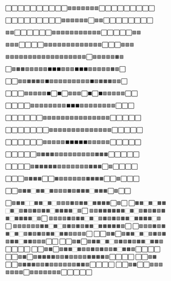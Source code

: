 ⬜⬜⬜⬜⬜⬜⬜⬜⬜⬜🟩🟩🟩🟩🟩🟩🟩⬜⬜⬜⬜⬜⬜⬜⬜⬜

⬜⬜⬜⬜⬜⬜⬜⬜⬜🟩🟩🟩🟩🟩🟩⬜🟩🟩⬜⬜⬜⬜⬜⬜⬜⬜

🟩🟩⬜⬜⬜⬜⬜⬜🟩🟩🟩🟩🟩🟩🟩🟩🟩🟩🟩⬜⬜⬜⬜⬜🟩🟩

🟩🟩🟩⬜⬜⬜⬜🟩🟩🟩🟩🟩🟩🟩🟩🟩🟩🟩🟩🟩⬜⬜⬜🟩🟩🟩

🟩🟩🟩🟩🟩🟩🟩🟩🟩🟩🟩🟩🟩🟩🟩🟩🟩🟩⬜🟩🟩🟩🟩🟩🟫🟩

⬜🟩🟫🟫🟩🟩🟩🟩🟩⬛⬛⬛🟩🟩🟩⬛⬛⬛🟩🟩🟩🟩🟩🟫🟩⬜

⬜⬜🟩🟩🟫🟫🟫🟩⬛🟩🟩🟩🟩🟩🟩🟩🟩🟩⬛🟩🟫🟫🟫🟩🟩⬜

⬜⬜⬜🟩🟩🟩🟩🟩⬛⬜⬛⬜🟩🟩🟩⬜⬛⬜⬛🟩🟩🟩🟩🟩⬜⬜

⬜⬜⬜⬜🟩🟩🟩🟩🟩🟩🟩🟩⬛⬛⬛🟩🟩🟩🟩🟩🟩🟩🟩⬜⬜⬜

⬜⬜⬜⬜⬜⬜🟩🟩🟩🟩🟩🟩🟩🟩🟩🟩🟩🟩🟩🟩🟩⬜⬜⬜⬜⬜

⬜⬜⬜⬜⬜⬜⬜🟩🟩🟩🟩🟩🟩🟩🟩🟩🟩🟩🟩🟩🟩⬜⬜⬜⬜⬜

⬜⬜⬜⬜⬜⬜🟩🟩🟩🟩🟩⬛⬛⬛⬛⬛🟩🟩🟩🟩🟩⬜⬜⬜⬜⬜

⬜⬜⬜⬜⬜🟩🟫🟫🟫🟩🟩🟩🟩🟩🟩🟩🟩🟩🟧🟫🟫⬜⬜⬜⬜⬜

⬜⬜⬜⬜🟩🟫🟧🟧🟫🟧🟩🟩🟩🟩🟩🟩🟩🟫🟧🟧⬜🟩⬜⬜⬜⬜

⬜⬜⬜🟩🟫🟧🟧⬜⬜🟧🟩🟩🟩🟩🟩🟩🟫🟧🟧🟧⬜⬜🟩⬜⬜⬜

⬜⬜🟩🟫🟧🏻🟧🟫🏻🟫🟩🟩🟩🟫🟩🟫🟫🟧🏻🟧🟧🟧⬜🟩⬜⬜

⬜🟩🟫🟧🏻🏻🟫🟧🏻🟫🏻🟩🟩🟩🟫🟩🟧🟧🏻🟧🟫🟫🟧⬜🟩⬜
⬜🟫🟧🏻🟧🏻🟫🟧🏻🟫🏻🟩🟫🟩🟫🟩🟫🟧🏻🟧🟫🟫🟧🏻🟩⬜
🟩🟩🟧🟧🟫🟫🟫🟧🏻🟫🏻🟩🟫🟩🟫🟩🟫🟧🏻🟧🟫🟫🟧🏻🟩⬜
🟩🟩🟩🟩🟫🟩🟫🟧🏻🟫🏻🟩🟫🟩🟫🟩🟫🟧🏻🟧🟫🟫🟧🏻🟩⬜
🟩🟩🟩🟩🟩🟩🟫🟧🏻🟧🏻🟩🟫🟩🟫🟩🟫🟧🏻🟧🟫🟫🟫🟫🟩⬜
⬜🟩🟩🟩🟫🟩🟫🟧🏻🟧🏻🟩🟫🟩🟫🟩🟫🟧🏻🟧🟫🟩🟩🟩🟩⬜
⬜⬜🟩🟫⬜🟩🟫🟧🏻🟧🏻🟩🟫🟩🟫🟩🟫🟧🏻🟧🟫🟩🟩🟩⬜⬜
⬜⬜🟩🟫⬜🟩🟫🟧🏻🟫🏻🟩🟫🟩🟫🟩🟫🟧🏻🟧🟫🟩⬜⬜⬜⬜
⬜⬜🟩🟫⬜🟩🟫🟧🏻🟫🟩🟩🟫🟩🟫🟩🟩🟧🏻🟧🟫🟩⬜⬜⬜⬜
⬜⬜🟩🟫⬜🟩🟫🟫🟫🟫🟩🟩🟫🟩🟩🟩🟩🟫🟫🟫🟫🟩⬜⬜⬜⬜
⬜⬜🟩🟫⬜⬜🟩🟫🟫🟧🟩🟩🟫🟩🟩🟩🟩🟩🟩🟫🟫🟩⬜⬜⬜⬜
⬜⬜🟩🟫⬜⬜🟩🟩🟩🟩🟩🟩🟩⬜🟩🟩🟩🟩🟩🟩🟩⬜⬜⬜⬜⬜
